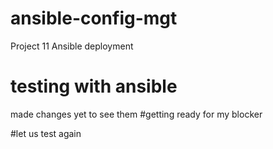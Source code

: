 # ansible-config-mgt
Project 11 Ansible deployment

# testing with ansible
made changes yet to see them
#getting ready for my blocker

#let us test again
